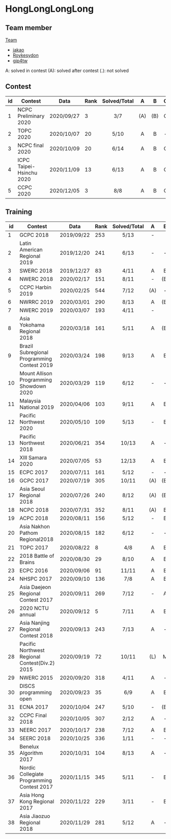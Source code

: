 # HongLongLongLong

## Team member
[Team](https://codeforces.com/team/73232)
* [jakao](https://codeforces.com/profile/jakao)
* [Roykesydon](https://codeforces.com/profile/010100100110111101111001)
* [gjp4tw](https://codeforces.com/profile/hudson0217)

A: solved in contest
(A): solved after contest
(.): not solved


## Contest

|id | Contest | Data | Rank | Solved/Total |A|B|C|D|E|F|G|H|I|J|K|L|M|N|
|-|-|-|-|:-:|:-:|:-:|:-:|:-:|:-:|:-:|:-:|:-:|:-:|:-:|:-:|:-:|:-:|:-:|
|1| NCPC Preliminary 2020                             | 2020/09/27 | 3   | 3/7   |(A)|(B)|C|(D)|E|F|(G)
|2| TOPC 2020                                         | 2020/10/07 | 20  | 5/10  |A|B|-|D|-|-|-|H|I|-|
|3| NCPC final 2020                                   | 2020/10/09 | 20  | 6/14  |A|B|C|D|-|-|G|-|-|(J)|-|L|-|-|
|4| ICPC Taipei-Hsinchu 2020                          | 2020/11/09 | 13  | 6/13  |A|B|C|-|-|F|-|H|-|-|-|-|M|
|5| CCPC 2020                                         | 2020/12/05 | 3   | 8/8   |A|B|C|D|E|F|G|H|

## Training

|id | Contest | Data | Rank | Solved/Total |A|B|C|D|E|F|G|H|I|J|K|L|M|
|-|-|-|-|:-:|:-:|:-:|:-:|:-:|:-:|:-:|:-:|:-:|:-:|:-:|:-:|:-:|:-:|
|1|  GCPC 2018                                        | 2019/09/22 | 253 | 5/13   |-||C||E|F|-|-|I|-|-|-|(M)|
|2|  Latin American Regional 2019                     | 2019/12/20 | 241 | 6/13   |-|-|-|-|E|-|(G)|-|I|-|K|L|M|
|3|  SWERC 2018                                       | 2019/12/27 | 83  | 4/11   |A|B|-|D|E|-||-|-|-|-|-|-|
|4|  NWERC 2018                                       | 2020/02/17 | 151 | 8/11   |-|(B)|(C)|-|(E)|-|(G)|H|I|(J)|K|
|5|  CCPC Harbin 2019                                 | 2020/02/25 | 544 | 7/12   |(A)|-|-|-|(E)|F|-|-|(I)|J|K|(L)|
|6|  NWRRC 2019                                       | 2020/03/01 | 290 | 8/13   |A|(B)|-|-|E|-|-|(H)|(I)|J|(K)|-|M|
|7|  NWERC 2019                                       | 2020/03/07 | 193 | 4/11   |-||C|-|E|F|-|-|I|-|-|
|8|  Asia Yokohama Regional 2018                      | 2020/03/18 | 161 | 5/11   |A|(B)|C|-|-|-|G|-|-|-|K|
|9|  Brazil Subregional Programming Contest 2019      | 2020/03/24 | 198 | 9/13   |A|B|-|D|-|-|(G)|H|(I)|(J)|-|L|M|
|10| Mount Allison Programming Showdown 2020          | 2020/03/29 | 119 | 6/12   |-|-|-|D|-|F|G|H|(I)|J|-|-|
|11| Malaysia National 2019                           | 2020/04/06 | 103 | 9/11   |A|B|C|-|E|(F)|-|H|I|J|K|
|12| Pacific Northwest 2020                           | 2020/05/10 | 109 | 5/13   |-|B|C|D|E|-|-|-|(I)|-|-|-|-|
|13| Pacific Northwest  2018                          | 2020/06/21 | 354 | 10/13  |A|-|(C)|(D)|(E)|(F)|G|H|-|J|-|L|(M)|
|14| XIII Samara  2020                                | 2020/07/05 | 53  | 12/13  |A|B|-|D|E|F|G|H|I|J|K|L|M|
|15| ECPC 2017                                        | 2020/07/11 | 161 | 5/12   |-|-|-|D|-|-|G|H|-|-|K|L|
|16| GCPC 2017                                        | 2020/07/19 | 305 | 10/11  |(A)|(B)|C|D|(E)|(F)|G|(H)|I|-|K|
|17| Asia Seoul Regional 2018                         | 2020/07/26 | 240 | 8/12   |(A)|(B)|(C)|D|-|F|(G)|-|-|-|(K)|L|
|18| NCPC 2018                                        | 2020/07/31 | 352 | 8/11   |(A)|B|C|-|(E)|-|-|H|I|J|(K)|
|19| ACPC 2018                                        | 2020/08/11 | 156 | 5/12   |-|B|C|(D)|-|-|-|-|I|-|-|L|
|20| Asia Nakhon Pathom Regional2018                  | 2020/08/15 | 182 | 6/12   |-|-|C|D|-|-|G|H|-|(J)|(K)|L|
|21| TOPC 2017                                        | 2020/08/22 | 8   | 4/8    |A|B|C|D|-|-|-|-|
|22| 2018 Battle of Brains                            | 2020/08/30 | 29  | 8/10   |A|B|C|D|E|F|G|H|-|-|
|23| ECPC 2016                                        | 2020/09/06 | 91  | 11/11  |A|B|(C)|D|E|(F)|G|H|(I)|J|(K)|
|24| NHSPC 2017                                       | 2020/09/10 | 136 | 7/8    |A|B|-|D|E|(F)|(G)|(H)
|25| Asia Daejeon Regional Contest 2017               | 2020/09/11 | 269 | 7/12   |-|A|B|C|-|-|-|(H)|(I)|-|(K)|L|
|26| 2020 NCTU annual                                 | 2020/09/12 | 5   | 7/11   |A|B|-|-|-|F|G|H|I|-|K|
|27| Asia Nanjing Regional Contest 2018               | 2020/09/13 | 243 | 7/13   |A|-|-|D|-|-|G|-|I|J|K|-|(M)|
|28| Pacific Northwest Regional Contest(Div.2) 2015   | 2020/09/19 | 72  | 10/11  |(L)|M|N|O|P|Q|R|S|T|U|V|
|29| NWERC 2015                                       | 2020/09/20 | 318 | 4/11   |A|-|(C)|-|E|-|(G)|-|I|J|(K)|
|30| DISCS programming open                           | 2020/09/23 | 35  | 6/9    |A|B|C|D|-|F|G|-|-|
|31| ECNA 2017                                        | 2020/10/04 | 247 | 5/10   |-|(B)|C|D|(E)|F|G|H|-|(J)|
|32| CCPC Final 2018                                  | 2020/10/05 | 307 | 2/12   |A|-|-|-|-|-|(G)|-|-|-|(K)|L|
|33| NEERC 2017                                       | 2020/10/17 | 238 | 7/12   |A|B|C|-|E|-|(G)|(H)|I|-|K|L|
|34| SEERC 2018                                       | 2020/10/25 | 336 | 1/11   |-|-|(C)|-|E|-|-|-|-|-|-|
|35| Benelux Algorithm 2017                           | 2020/10/31 | 104 | 8/13   |A|-|C|D|E|F|(G)|-|I|-|-|L|M|
|36| Nordic Collegiate Programming Contest 2017       | 2020/11/15 | 345 | 5/11   |-|B|-|(D)|E|-|G|-|I|J|(K)|
|37| Asia Hong Kong Regional 2017                     | 2020/11/22 | 229 | 3/11   |-|B|(C)|D|(E)|-|G|-|(I)|(J)|-|
|38| Asia Jiaozuo Regional 2018                       | 2020/11/29 | 281 | 5/12   |A|-|-|D|E|F|-|-|I|-|-|-|
